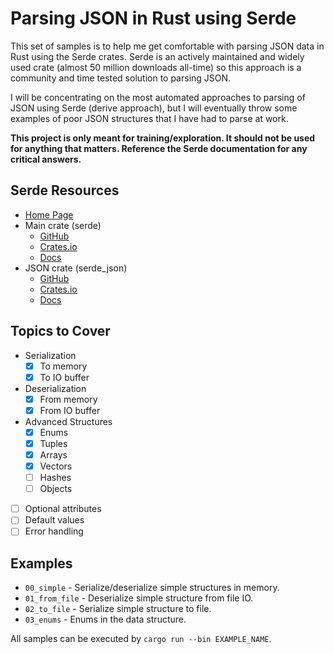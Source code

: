 Parsing JSON in Rust using Serde
================================

This set of samples is to help me get comfortable with parsing JSON data in Rust using the Serde crates.  Serde is an actively maintained and widely used crate (almost 50 million downloads all-time) so this approach is a community and time tested solution to parsing JSON.

I will be concentrating on the most automated approaches to parsing of JSON using Serde (derive approach), but I will eventually throw some examples of poor JSON structures that I have had to parse at work.

**This project is only meant for training/exploration.  It should not be used for anything that matters.  Reference the Serde documentation for any critical answers.**


## Serde Resources

* [Home Page](https://serde.rs/)
* Main crate (serde)
    * [GitHub](https://github.com/serde-rs/serde)
    * [Crates.io](https://crates.io/crates/serde)
    * [Docs](https://docs.serde.rs/serde/)
* JSON crate (serde_json)
    * [GitHub](https://github.com/serde-rs/json)
    * [Crates.io](https://crates.io/crates/serde_json)
    * [Docs](https://docs.serde.rs/serde/json)

## Topics to Cover

* Serialization
    - [x] To memory
    - [x] To IO buffer
* Deserialization
    - [x] From memory
    - [x] From IO buffer
* Advanced Structures
    - [x] Enums
    - [x] Tuples
    - [x] Arrays
    - [x] Vectors
    - [ ] Hashes
    - [ ] Objects
* [ ] Optional attributes
* [ ] Default values
* [ ] Error handling

## Examples

* `00_simple` - Serialize/deserialize simple structures in memory.
* `01_from_file` - Deserialize simple structure from file IO.
* `02_to_file` - Serialize simple structure to file.
* `03_enums` - Enums in the data structure.

All samples can be executed by `cargo run --bin EXAMPLE_NAME`.
